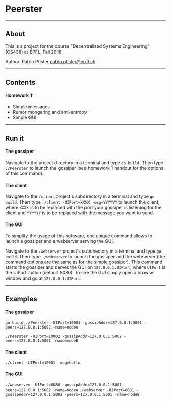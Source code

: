 # Peerster
---

## About
This is a project for the course "Decentralized Systems Engineering" (CS438) at EPFL, Fall 2018.

Author: Pablo Pfister <pablo.pfister@epfl.ch>

---
## Contents

#### Homework 1:
- Simple messages
- Rumor mongering and anti-entropy
- Simple GUI

---
## Run it
#### The gossiper
Navigate to the project directory in a terminal and type `go build`. Then type `./Peerster` to launch the gossiper (see homework 1 handout for the options of this command).

#### The client
Navigate to the `/client` project's subdirectory in a terminal and type `go build`. Then type `./client -UIPort=XXXX -msg=YYYYYY` to launch the client, where `XXXX` is to be replaced with the port your gossiper is listening for the client and `YYYYYY` is to be replaced with the message you want to send.

#### The GUI
To simplify the usage of this software, one unique command allows to launch a gossiper and a webserver serving the GUI.

Navigate to the `/webserver` project's subdirectory in a terminal and type `go build`. Then type `./webserver` to launch the gossiper and the webserver (the command options are the same as for the simple gossiper). This command starts the gossiper and serves the GUI on `127.0.0.1:UIPort`, where `UIPort` is the UIPort option (default 8080). To see the GUI simply open a browser window and go at `127.0.0.1:UIPort`.

---
## Examples

#### The gossiper
`go build
./Peerster -UIPort=10001 -gossipAddr=127.0.0.1:5001 -peers=127.0.0.1:5002 -name=nodeA`

`./Peerster -UIPort=10002 -gossipAddr=127.0.0.1:5002 -peers=127.0.0.1:5001 -name=nodeB`

#### The client

`./client -UIPort=10001 -msg=hello`

#### The GUI
`./webserver -UIPort=8080 -gossipAddr=127.0.0.1:5001 -peers=127.0.0.1:5002 -name=nodeA`
`./webserver -UIPort=8081 -gossipAddr=127.0.0.1:5002 -peers=127.0.0.1:5001 -name=nodeB`
